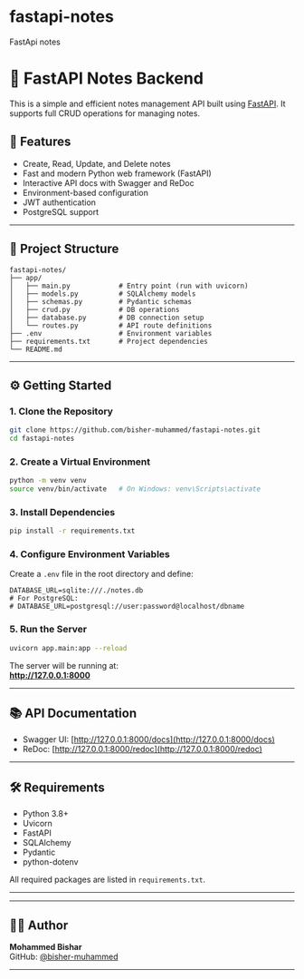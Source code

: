 # fastapi-notes
FastApi  notes
# 📝 FastAPI Notes Backend

This is a simple and efficient notes management API built using [FastAPI](https://fastapi.tiangolo.com/). It supports full CRUD operations for managing notes.

## 🚀 Features

- Create, Read, Update, and Delete notes
- Fast and modern Python web framework (FastAPI)
- Interactive API docs with Swagger and ReDoc
- Environment-based configuration
- JWT authentication
-  PostgreSQL support

---

## 📁 Project Structure

```
fastapi-notes/
├── app/
│   ├── main.py            # Entry point (run with uvicorn)
│   ├── models.py          # SQLAlchemy models
│   ├── schemas.py         # Pydantic schemas
│   ├── crud.py            # DB operations
│   ├── database.py        # DB connection setup
│   └── routes.py          # API route definitions
├── .env                   # Environment variables
├── requirements.txt       # Project dependencies
└── README.md
```

---

## ⚙️ Getting Started

### 1. Clone the Repository

```bash
git clone https://github.com/bisher-muhammed/fastapi-notes.git
cd fastapi-notes
```

### 2. Create a Virtual Environment

```bash
python -m venv venv
source venv/bin/activate   # On Windows: venv\Scripts\activate
```

### 3. Install Dependencies

```bash
pip install -r requirements.txt
```

### 4. Configure Environment Variables

Create a `.env` file in the root directory and define:

```env
DATABASE_URL=sqlite:///./notes.db
# For PostgreSQL:
# DATABASE_URL=postgresql://user:password@localhost/dbname
```

### 5. Run the Server

```bash
uvicorn app.main:app --reload
```

The server will be running at:  
**http://127.0.0.1:8000**

---

## 📚 API Documentation

- Swagger UI: [http://127.0.0.1:8000/docs](http://127.0.0.1:8000/docs)
- ReDoc: [http://127.0.0.1:8000/redoc](http://127.0.0.1:8000/redoc)

---

## 🛠️ Requirements

- Python 3.8+
- Uvicorn
- FastAPI
- SQLAlchemy
- Pydantic
- python-dotenv

All required packages are listed in `requirements.txt`.

---






---

## 🧑‍💻 Author

**Mohammed Bishar**  
GitHub: [@bisher-muhammed](https://github.com/bisher-muhammed)

---



